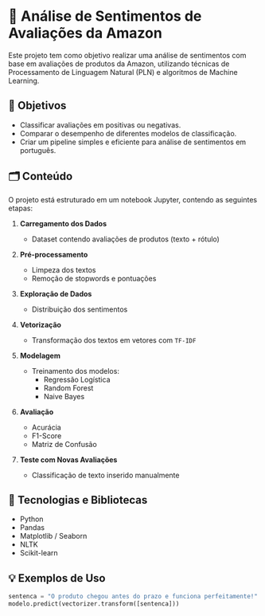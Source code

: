 # 🧠 Análise de Sentimentos de Avaliações da Amazon

Este projeto tem como objetivo realizar uma análise de sentimentos com base em avaliações de produtos da Amazon, utilizando técnicas de Processamento de Linguagem Natural (PLN) e algoritmos de Machine Learning.

## 📌 Objetivos
- Classificar avaliações em positivas ou negativas.
- Comparar o desempenho de diferentes modelos de classificação.
- Criar um pipeline simples e eficiente para análise de sentimentos em português.

## 🗂️ Conteúdo
O projeto está estruturado em um notebook Jupyter, contendo as seguintes etapas:

1. **Carregamento dos Dados**
   - Dataset contendo avaliações de produtos (texto + rótulo)

2. **Pré-processamento**
   - Limpeza dos textos
   - Remoção de stopwords e pontuações

3. **Exploração de Dados**
   - Distribuição dos sentimentos

4. **Vetorização**
   - Transformação dos textos em vetores com `TF-IDF`

5. **Modelagem**
   - Treinamento dos modelos:
     - Regressão Logística
     - Random Forest
     - Naive Bayes

6. **Avaliação**
   - Acurácia
   - F1-Score
   - Matriz de Confusão

7. **Teste com Novas Avaliações**
   - Classificação de texto inserido manualmente

## 🧪 Tecnologias e Bibliotecas
- Python
- Pandas
- Matplotlib / Seaborn
- NLTK
- Scikit-learn

## 💡 Exemplos de Uso

```python
sentenca = "O produto chegou antes do prazo e funciona perfeitamente!"
modelo.predict(vectorizer.transform([sentenca]))

